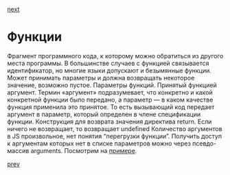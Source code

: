 <a href="04.md">next</a>

<h1>Функции</h1>

<div>
Фрагмент программного кода, к которому можно обратиться из другого места программы. В большинстве случаев с функцией связывается идентификатор, но многие языки допускают и безымянные функции. Может принимать параметры и должна возвращать некоторое значение, возможно пустое.
Параметры функций.
Принятый функцией аргумент. Термин «аргумент» подразумевает, что конкретно и какой конкретной функции было передано, а параметр — в каком качестве функция применила это принятое.
То есть вызывающий код передает аргумент в параметр, который определен в члене спецификации функции. Конструкция для возврата значения директива return. Если ничего не возвращает, то возвращает undefined
Количество аргументов в JS произвольное, нет понятия “перегрузки функции”.
Получить доступ к аргументам которых нет в списке параметров можно через псевдо-массив arguments. Посмотрим на <a href="http://codepen.io/paawel/pen/NRjqLz?editors=0012">примере</a>.
</div>

<a href="02.md">prev</a>
